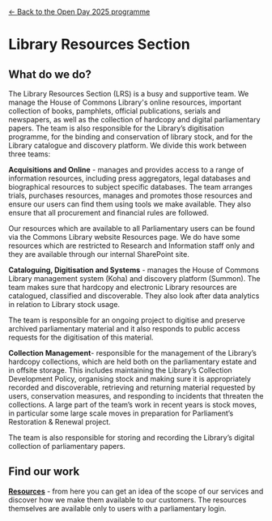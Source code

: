 <a href="../">&larr; Back to the Open Day 2025 programme</a>

# Library Resources Section

## What do we do?
The Library Resources Section (LRS) is a busy and supportive team. We manage the House of Commons Library's online resources, important collection of books, pamphlets, official publications, serials and newspapers, as well as the collection of hardcopy and digital parliamentary papers. The team is also responsible for the Library’s digitisation programme, for the binding and conservation of library stock, and for the Library catalogue and discovery platform. We divide this work between three teams:

**Acquisitions and Online** - manages and provides access to a range of information resources, including press aggregators, legal databases and biographical resources to subject specific databases.  The team arranges trials, purchases resources, manages and promotes those resources and ensure our users can find them using tools we make available. They also ensure that all procurement and financial rules are followed.  

Our resources which are available to all Parliamentary users can be found via the Commons Library website Resources page. We do have some resources which are restricted to Research and Information staff only and they are available through our internal SharePoint site.

**Cataloguing, Digitisation and Systems** - manages the House of Commons Library management system (Koha) and discovery platform (Summon). The team makes sure that hardcopy and electronic Library resources are catalogued, classified and discoverable. They also look after data analytics in relation to Library stock usage. 

The team is responsible for an ongoing project to digitise and preserve archived parliamentary material and it also responds to public access requests for the digitisation of this material. 

**Collection Management**- responsible for the management of the Library’s hardcopy collections, which are held both on the parliamentary estate and in offsite storage. This includes maintaining the Library’s Collection Development Policy, organising stock and making sure it is appropriately recorded and discoverable, retrieving and returning material requested by users, conservation measures, and responding to incidents that threaten the collections. A large part of the team’s work in recent years is stock moves, in particular some large scale moves in preparation for Parliament’s Restoration & Renewal project.

The team is also responsible for storing and recording the Library’s digital collection of parliamentary papers.

## Find our work

**[Resources](https://commonslibrary.parliament.uk/resources/)** - from here you can get an idea of the scope of our services and discover how we make them available to our customers. The resources themselves are available only to users with a parliamentary login.
